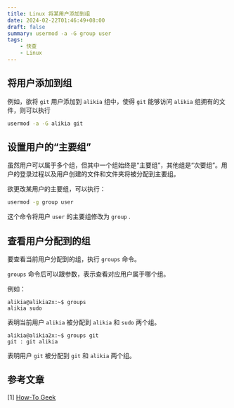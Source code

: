 ```yaml
---
title: Linux 将某用户添加到组
date: 2024-02-22T01:46:49+08:00
draft: false
summary: usermod -a -G group user
tags:
    - 快查
    - Linux
---
```


## 将用户添加到组

例如，欲将 `git` 用户添加到 `alikia` 组中，使得 `git` 能够访问 `alikia` 组拥有的文件，则可以执行

```bash
usermod -a -G alikia git
```

## 设置用户的“主要组”

虽然用户可以属于多个组，但其中一个组始终是“主要组”，其他组是“次要组”。用户的登录过程以及用户创建的文件和文件夹将被分配到主要组。

欲更改某用户的主要组，可以执行：

```bash
usermod -g group user
```

这个命令将用户 `user` 的主要组修改为 `group` .

## 查看用户分配到的组

要查看当前用户分配到的组，执行 `groups` 命令。

`groups` 命令后可以跟参数，表示查看对应用户属于哪个组。

例如：

```text
alikia@alikia2x:~$ groups
alikia sudo
```

表明当前用户 `alikia` 被分配到 `alikia` 和 `sudo` 两个组。

```text
alikia@alikia2x:~$ groups git
git : git alikia
```

表明用户 `git` 被分配到 `git` 和 `alikia` 两个组。

## 参考文章

\[1\] [How-To Geek](https://www.howtogeek.com/50787/add-a-user-to-a-group-or-second-group-on-linux/)
